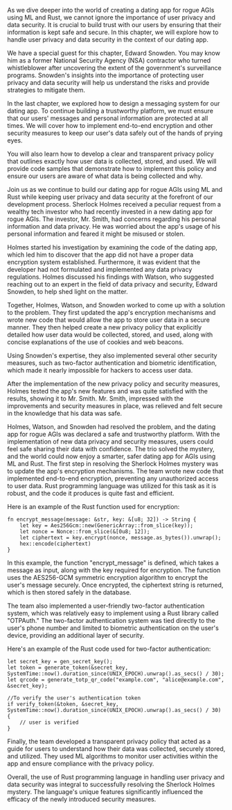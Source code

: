 As we dive deeper into the world of creating a dating app for rogue AGIs using ML and Rust, we cannot ignore the importance of user privacy and data security. It is crucial to build trust with our users by ensuring that their information is kept safe and secure. In this chapter, we will explore how to handle user privacy and data security in the context of our dating app.

We have a special guest for this chapter, Edward Snowden. You may know him as a former National Security Agency (NSA) contractor who turned whistleblower after uncovering the extent of the government's surveillance programs. Snowden's insights into the importance of protecting user privacy and data security will help us understand the risks and provide strategies to mitigate them.

In the last chapter, we explored how to design a messaging system for our dating app. To continue building a trustworthy platform, we must ensure that our users' messages and personal information are protected at all times. We will cover how to implement end-to-end encryption and other security measures to keep our user's data safely out of the hands of prying eyes.

You will also learn how to develop a clear and transparent privacy policy that outlines exactly how user data is collected, stored, and used. We will provide code samples that demonstrate how to implement this policy and ensure our users are aware of what data is being collected and why.

Join us as we continue to build our dating app for rogue AGIs using ML and Rust while keeping user privacy and data security at the forefront of our development process.
Sherlock Holmes received a peculiar request from a wealthy tech investor who had recently invested in a new dating app for rogue AGIs. The investor, Mr. Smith, had concerns regarding his personal information and data privacy. He was worried about the app's usage of his personal information and feared it might be misused or stolen.

Holmes started his investigation by examining the code of the dating app, which led him to discover that the app did not have a proper data encryption system established. Furthermore, it was evident that the developer had not formulated and implemented any data privacy regulations. Holmes discussed his findings with Watson, who suggested reaching out to an expert in the field of data privacy and security, Edward Snowden, to help shed light on the matter.

Together, Holmes, Watson, and Snowden worked to come up with a solution to the problem. They first updated the app's encryption mechanisms and wrote new code that would allow the app to store user data in a secure manner. They then helped create a new privacy policy that explicitly detailed how user data would be collected, stored, and used, along with concise explanations of the use of cookies and web beacons.

Using Snowden's expertise, they also implemented several other security measures, such as two-factor authentication and biometric identification, which made it nearly impossible for hackers to access user data.

After the implementation of the new privacy policy and security measures, Holmes tested the app's new features and was quite satisfied with the results, showing it to Mr. Smith. Mr. Smith, impressed with the improvements and security measures in place, was relieved and felt secure in the knowledge that his data was safe.

Holmes, Watson, and Snowden had resolved the problem, and the dating app for rogue AGIs was declared a safe and trustworthy platform. With the implementation of new data privacy and security measures, users could feel safe sharing their data with confidence. The trio solved the mystery, and the world could now enjoy a smarter, safer dating app for AGIs using ML and Rust.
The first step in resolving the Sherlock Holmes mystery was to update the app's encryption mechanisms. The team wrote new code that implemented end-to-end encryption, preventing any unauthorized access to user data. Rust programming language was utilized for this task as it is robust, and the code it produces is quite fast and efficient.

Here is an example of the Rust function used for encryption:

```
fn encrypt_message(message: &str, key: &[u8; 32]) -> String {
    let key = Aes256Gcm::new(GenericArray::from_slice(key));
    let nonce = Nonce::from_slice(&[0u8; 12]);
    let ciphertext = key.encrypt(nonce, message.as_bytes()).unwrap();
    hex::encode(ciphertext)
}
```
In this example, the function "encrypt_message" is defined, which takes a message as input, along with the key required for encryption. The function uses the AES256-GCM symmetric encryption algorithm to encrypt the user's message securely. Once encrypted, the ciphertext string is returned, which is then stored safely in the database.

The team also implemented a user-friendly two-factor authentication system, which was relatively easy to implement using a Rust library called "OTPAuth." The two-factor authentication system was tied directly to the user's phone number and limited to biometric authentication on the user's device, providing an additional layer of security. 

Here's an example of the Rust code used for two-factor authentication:
```
let secret_key = gen_secret_key();
let token = generate_token(&secret_key, SystemTime::now().duration_since(UNIX_EPOCH).unwrap().as_secs() / 30);
let qrcode = generate_totp_qr_code("example.com", "alice@example.com", &secret_key);

//To verify the user's authentication token
if verify_token(&token, &secret_key, SystemTime::now().duration_since(UNIX_EPOCH).unwrap().as_secs() / 30) {
    // user is verified
}

```
Finally, the team developed a transparent privacy policy that acted as a guide for users to understand how their data was collected, securely stored, and utilized. They used ML algorithms to monitor user activities within the app and ensure compliance with the privacy policy. 

Overall, the use of Rust programming language in handling user privacy and data security was integral to successfully resolving the Sherlock Holmes mystery. The language's unique features significantly influenced the efficacy of the newly introduced security measures.